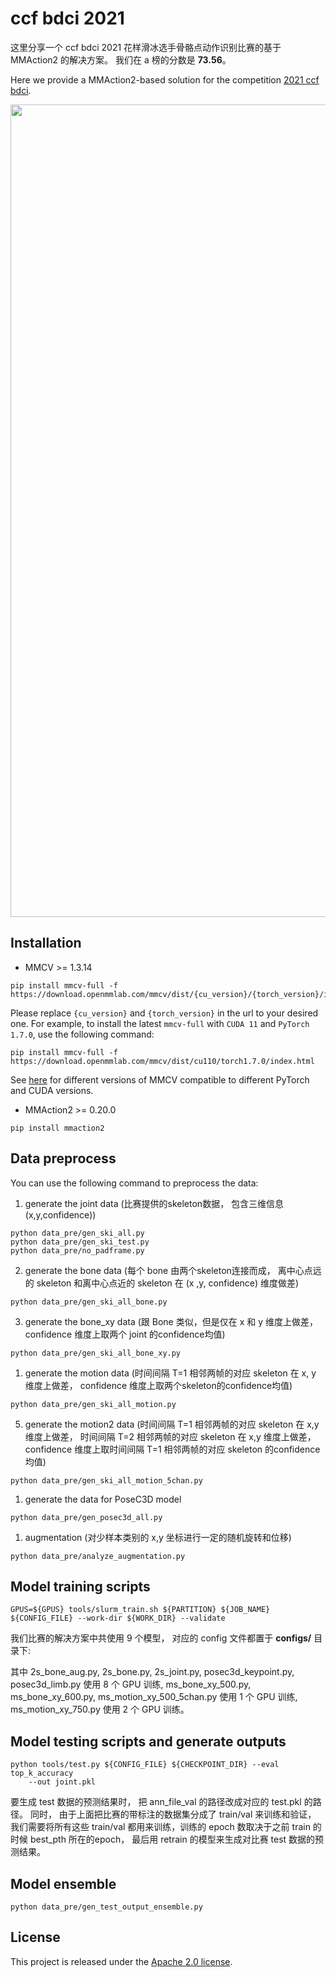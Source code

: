 # ccf bdci 2021

这里分享一个 ccf bdci 2021 花样滑冰选手骨骼点动作识别比赛的基于 MMAction2 的解决方案。
我们在 a 榜的分数是 **73.56**。

Here we provide a MMAction2-based solution for the competition [2021 ccf bdci](https://www.datafountain.cn/competitions/519).

<div align="center">
  <img src="https://user-images.githubusercontent.com/30782254/144176051-9bbbe5bb-c83f-4d8c-99d5-656f96eb5075.png" width="1300"/>
</div>

## Installation

- MMCV >= 1.3.14

```shell
pip install mmcv-full -f https://download.openmmlab.com/mmcv/dist/{cu_version}/{torch_version}/index.html
```

Please replace ``{cu_version}`` and ``{torch_version}`` in the url to your desired one. For example, to install the latest ``mmcv-full`` with ``CUDA 11`` and ``PyTorch 1.7.0``, use the following command:

```shell
pip install mmcv-full -f https://download.openmmlab.com/mmcv/dist/cu110/torch1.7.0/index.html
```

See [here](https://github.com/open-mmlab/mmcv#installation) for different versions of MMCV compatible to different PyTorch and CUDA versions.

- MMAction2 >= 0.20.0

```shell
pip install mmaction2
```

## Data preprocess

You can use the following command to preprocess the data:

1. generate the joint data (比赛提供的skeleton数据， 包含三维信息 (x,y,confidence))

```shell
python data_pre/gen_ski_all.py
python data_pre/gen_ski_test.py
python data_pre/no_padframe.py
```

2. generate the bone data (每个 bone 由两个skeleton连接而成， 离中心点远的 skeleton 和离中心点近的 skeleton 在 (x ,y, confidence) 维度做差)

```shell
python data_pre/gen_ski_all_bone.py
```

3. generate the bone_xy data (跟 Bone 类似，但是仅在 x 和 y 维度上做差， confidence 维度上取两个 joint 的confidence均值)

```shell
python data_pre/gen_ski_all_bone_xy.py
```

1. generate the motion data (时间间隔 T=1 相邻两帧的对应 skeleton 在 x, y 维度上做差， confidence 维度上取两个skeleton的confidence均值)

```shell
python data_pre/gen_ski_all_motion.py
```

5. generate the  motion2 data  (时间间隔 T=1 相邻两帧的对应 skeleton 在 x,y 维度上做差， 时间间隔 T=2 相邻两帧的对应 skeleton 在 x,y 维度上做差， confidence 维度上取时间间隔 T=1 相邻两帧的对应 skeleton 的confidence均值)

```shell
python data_pre/gen_ski_all_motion_5chan.py
```

1. generate the data for PoseC3D model

```shell
python data_pre/gen_posec3d_all.py
```

1. augmentation (对少样本类别的 x,y 坐标进行一定的随机旋转和位移)

```shell
python data_pre/analyze_augmentation.py
```

## Model training scripts

```shell
GPUS=${GPUS} tools/slurm_train.sh ${PARTITION} ${JOB_NAME} ${CONFIG_FILE} --work-dir ${WORK_DIR} --validate
```

我们比赛的解决方案中共使用 9 个模型， 对应的 config 文件都置于 **configs/** 目录下:

其中 2s_bone_aug.py, 2s_bone.py, 2s_joint.py, posec3d_keypoint.py, posec3d_limb.py 使用 8 个 GPU 训练,
ms_bone_xy_500.py, ms_bone_xy_600.py, ms_motion_xy_500_5chan.py 使用 1 个 GPU 训练,
ms_motion_xy_750.py 使用 2 个 GPU 训练。

## Model testing scripts and generate outputs

```shell
python tools/test.py ${CONFIG_FILE} ${CHECKPOINT_DIR} --eval top_k_accuracy
    --out joint.pkl
```

要生成 test 数据的预测结果时， 把 ann_file_val 的路径改成对应的 test.pkl 的路径。
同时， 由于上面把比赛的带标注的数据集分成了 train/val 来训练和验证， 我们需要将所有这些 
train/val 都用来训练，训练的 epoch 数取决于之前 train 的时候 best_pth 所在的epoch， 
最后用 retrain 的模型来生成对比赛 test 数据的预测结果。

## Model ensemble

```shell
python data_pre/gen_test_output_ensemble.py
```

## License

This project is released under the [Apache 2.0 license](LICENSE).
